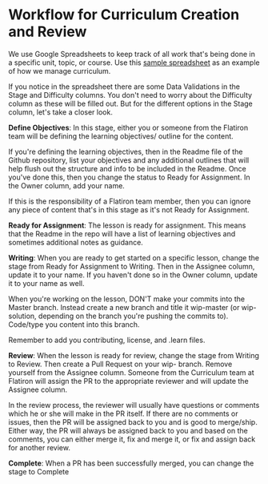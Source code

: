 # Workflow for Curriculum Creation and Review

We use Google Spreadsheets to keep track of all work that's being done in a specific unit, topic, or course. Use this [sample spreadsheet](https://docs.google.com/spreadsheets/d/1DxZ_Iwnk9X6cMNrQBtVVgJnhsOezJ4ez2WTq7MX2ges/edit#gid=0&vpid=A2) as an example of how we manage curriculum. 


If you notice in the spreadsheet there are some Data Validations in the Stage and Difficulty columns. You don't need to worry about the Difficulty column as these will be filled out. But for the different options in the Stage column, let's take a closer look.

**Define Objectives**: In this stage, either you or someone from the Flatiron team will be defining the learning objectives/ outline for the content. 

If you're defining the learning objectives, then in the Readme file of the Github repository, list your objectives and any additional outlines that will help flush out the structure and info to be included in the Readme. Once you've done this, then you change the status to Ready for Assignment. In the Owner column, add your name. 

If this is the responsibility of a Flatiron team member, then you can ignore any piece of content that's in this stage as it's not Ready for Assignment.

**Ready for Assignment**: The lesson is ready for assignment. This means that the Readme in the repo will have a list of learning objectives and sometimes additional notes as guidance. 

**Writing**: When you are ready to get started on a specific lesson, change the stage from Ready for Assignment to Writing. Then in the Assignee column, update it to your name. If you haven't done so in the Owner column, update it to your name as well.  


When you're working on the lesson, DON'T make your commits into the Master branch. Instead create a new branch and title it wip-master (or wip-solution, depending on the branch you're pushing the commits to). Code/type you content into this branch. 

Remember to add you contributing, license, and .learn files. 

**Review**: When the lesson is ready for review, change the stage from Writing to Review. Then create a Pull Request on your wip- branch. Remove yourself from the Assignee column. Someone from the Curriculum team at Flatiron will assign the PR to the appropriate reviewer and will update the Assignee column. 

In the review process, the reviewer will usually have questions or comments which he or she will make in the PR itself. If there are no comments or issues, then the PR will be assigned back to you and is good to merge/ship. Either way, the PR will always be assigned back to you and based on the comments, you can either merge it, fix and merge it, or fix and assign back for another review. 

**Complete**: When a PR has been successfully merged, you can change the stage to Complete
